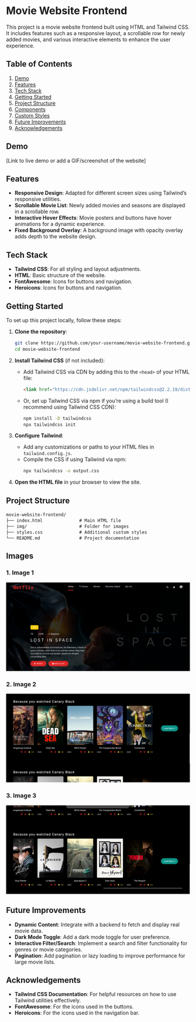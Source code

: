 # Movie Website Frontend

This project is a movie website frontend built using HTML and Tailwind CSS. It includes features such as a responsive layout, a scrollable row for newly added movies, and various interactive elements to enhance the user experience.

## Table of Contents

1. [Demo](#demo)
2. [Features](#features)
3. [Tech Stack](#tech-stack)
4. [Getting Started](#getting-started)
5. [Project Structure](#project-structure)
6. [Components](#components)
7. [Custom Styles](#custom-styles)
8. [Future Improvements](#future-improvements)
9. [Acknowledgements](#acknowledgements)

## Demo

[Link to live demo or add a GIF/screenshot of the website]

## Features

- **Responsive Design**: Adapted for different screen sizes using Tailwind’s responsive utilities.
- **Scrollable Movie List**: Newly added movies and seasons are displayed in a scrollable row.
- **Interactive Hover Effects**: Movie posters and buttons have hover animations for a dynamic experience.
- **Fixed Background Overlay**: A background image with opacity overlay adds depth to the website design.

## Tech Stack

- **Tailwind CSS**: For all styling and layout adjustments.
- **HTML**: Basic structure of the website.
- **FontAwesome**: Icons for buttons and navigation.
- **Heroicons**: Icons for buttons and navigation.

## Getting Started

To set up this project locally, follow these steps:

1. **Clone the repository**:
    ```bash
    git clone https://github.com/your-username/movie-website-frontend.git
    cd movie-website-frontend
    ```

2. **Install Tailwind CSS** (if not included):
    - Add Tailwind CSS via CDN by adding this to the `<head>` of your HTML file:
      ```html
      <link href="https://cdn.jsdelivr.net/npm/tailwindcss@2.2.19/dist/tailwind.min.css" rel="stylesheet">
      ```
    - Or, set up Tailwind CSS via npm if you’re using a build tool (I recommend using Tailwind CSS CDN):
      ```bash
      npm install -D tailwindcss
      npx tailwindcss init
      ```

3. **Configure Tailwind**:
    - Add any customizations or paths to your HTML files in `tailwind.config.js`.
    - Compile the CSS if using Tailwind via npm:
      ```bash
      npx tailwindcss -o output.css
      ```

4. **Open the HTML file** in your browser to view the site.

## Project Structure

```plaintext
movie-website-frontend/
├── index.html              # Main HTML file
├── img/                    # Folder for images
├── styles.css              # Additional custom styles
└── README.md               # Project documentation
```

## Images

### 1. **Image 1**

<img src="src/img/Screenshot From 2024-11-08 10-41-38.png">

### 2. **Image 2**

<img src="src/img/Screenshot From 2024-11-08 10-48-11.png">

### 3. **Image 3**

<img src="src/img/Screenshot From 2024-11-08 10-48-15.png">

## Future Improvements

- **Dynamic Content**: Integrate with a backend to fetch and display real movie data.
- **Dark Mode Toggle**: Add a dark mode toggle for user preference.
- **Interactive Filter/Search**: Implement a search and filter functionality for genres or movie categories.
- **Pagination**: Add pagination or lazy loading to improve performance for large movie lists.

## Acknowledgements

- **Tailwind CSS Documentation**: For helpful resources on how to use Tailwind utilities effectively.
- **FontAwesome**: For the icons used in the buttons.
- **Heroicons**: For the icons used in the navigation bar.
